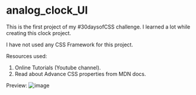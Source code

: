 # analog_clock_UI
This is the first project of my #30daysofCSS challenge. I learned a lot while creating this clock project.

I have not used any CSS Framework for this project.

Resources used:
1. Online Tutorials (Youtube channel).
2. Read about Advance CSS properties from MDN docs.

Preview:
![image](https://user-images.githubusercontent.com/89379595/216053933-9c804a76-261f-407a-a580-cb78f2347deb.png)
